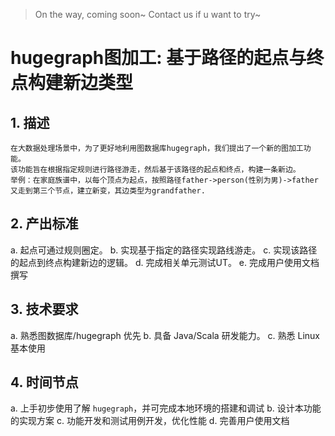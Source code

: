 > On the way, coming soon~ Contact us if u want to try~

# hugegraph图加工: 基于路径的起点与终点构建新边类型
## 1. 描述
    在大数据处理场景中，为了更好地利用图数据库hugegraph，我们提出了一个新的图加工功能。
    该功能旨在根据指定规则进行路径游走，然后基于该路径的起点和终点，构建一条新边。
    举例：在家庭族谱中，以每个顶点为起点，按照路径father->person(性别为男)->father又走到第三个节点，建立新变，其边类型为grandfather.


## 2. 产出标准
  a. 起点可通过规则圈定。
  b. 实现基于指定的路径实现路线游走。
  c. 实现该路径的起点到终点构建新边的逻辑。
  d. 完成相关单元测试UT。
  e. 完成用户使用文档撰写

## 3. 技术要求

  a. 熟悉图数据库/hugegraph 优先
  b. 具备 Java/Scala 研发能力。
  c. 熟悉 Linux 基本使用

## 4. 时间节点
  a. 上手初步使用了解 `hugegraph`，并可完成本地环境的搭建和调试
  b. 设计本功能的实现方案
  c. 功能开发和测试用例开发，优化性能
  d. 完善用户使用文档